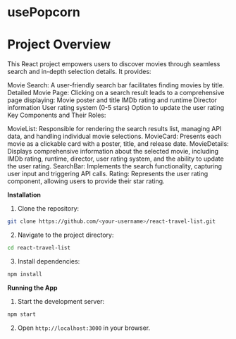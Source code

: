 # usePopcorn

# Project Overview

This React project empowers users to discover movies through seamless search and in-depth selection details. It provides:

Movie Search: A user-friendly search bar facilitates finding movies by title.
Detailed Movie Page: Clicking on a search result leads to a comprehensive page displaying:
Movie poster and title
IMDb rating and runtime
Director information
User rating system (0-5 stars)
Option to update the user rating
Key Components and Their Roles:

MovieList: Responsible for rendering the search results list, managing API data, and handling individual movie selections.
MovieCard: Presents each movie as a clickable card with a poster, title, and release date.
MovieDetails: Displays comprehensive information about the selected movie, including IMDb rating, runtime, director, user rating system, and the ability to update the user rating.
SearchBar: Implements the search functionality, capturing user input and triggering API calls.
Rating: Represents the user rating component, allowing users to provide their star rating.

**Installation**

1. Clone the repository:

```bash
git clone https://github.com/<your-username>/react-travel-list.git
```

2. Navigate to the project directory:

```bash
cd react-travel-list
```

3. Install dependencies:

```bash
npm install
```

**Running the App**

1. Start the development server:

```bash
npm start
```

2. Open `http://localhost:3000` in your browser.


